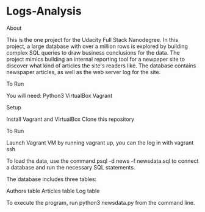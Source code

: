 # Logs-Analysis

About

This is the one project for the Udacity Full Stack Nanodegree. In this project, a large database with over a million rows is explored by building complex SQL queries to draw business conclusions for the data. The project mimics building an internal reporting tool for a newpaper site to discover what kind of articles the site's readers like. The database contains newspaper articles, as well as the web server log for the site.

To Run

You will need:
Python3
VirtualBox
Vagrant

Setup

Install Vagrant and VirtualBox
Clone this repository

To Run

Launch Vagrant VM by running vagrant up, you can the log in with vagrant ssh

To load the data, use the command psql -d news -f newsdata.sql to connect a database and run the necessary SQL statements.

The database includes three tables:

Authors table
Articles table
Log table

To execute the program, run python3 newsdata.py from the command line.
